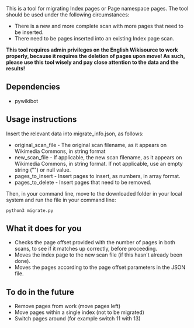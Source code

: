 This is a tool for migrating Index pages or Page namespace pages. The tool should be used under the following circumstances:
* There is a new and more complete scan with more pages that need to be inserted.
* There need to be pages inserted into an existing Index page scan.

**This tool requires admin privileges on the English Wikisource to work properly, because it requires the deletion of pages upon move! As such, please use this tool wisely and pay close attention to the data and the results!**

## Dependencies ##
* pywikibot

## Usage instructions ##

Insert the relevant data into migrate_info.json, as follows:
* original_scan_file - The original scan filename, as it appears on Wikimedia Commons, in string format
* new_scan_file - If applicable, the new scan filename, as it appears on Wikimedia Commons, in string format. If not applicable, use an empty string ("") or null value.
* pages_to_insert - Insert pages to insert, as numbers, in array format.
* pages_to_delete - Insert pages that need to be removed.

Then, in your command line, move to the downloaded folder in your local system and run the file in your command line:

```python3 migrate.py```

## What it does for you ##

* Checks the page offset provided with the number of pages in both scans, to see if it matches up correctly, before proceeding.
* Moves the index page to the new scan file (if this hasn't already been done).
* Moves the pages according to the page offset parameters in the JSON file.

## To do in the future ##

* Remove pages from work (move pages left)
* Move pages within a single index (not to be migrated)
* Switch pages around (for example switch 11 with 13)